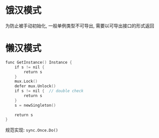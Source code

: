 # 饿汉模式
为防止被手动初始化, 一般单例类型不可导出, 需要以可导出接口的形式返回
# 懒汉模式
```go
func GetInstance() Instance {  
    if s != nil {  
        return s  
    }  
    mux.Lock()  
    defer mux.Unlock()  
    if s != nil {  // double check
        return s  
    }  
    s = newSingleton()  
  
    return s  
}
```
规范实现: `sync.Once.Do()` 